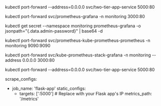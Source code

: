 kubectl port-forward --address=0.0.0.0 svc/two-tier-app-service 5000:80

kubectl port-forward svc/prometheus-grafana -n monitoring 3000:80

kubectl get secret --namespace monitoring prometheus-grafana -o jsonpath="{.data.admin-password}" | base64 -d

kubectl port-forward svc/prometheus-kube-prometheus-prometheus -n monitoring 9090:9090

kubectl port-forward svc/kube-prometheus-stack-grafana -n monitoring --address 0.0.0.0 3000:80

kubectl port-forward --address=0.0.0.0 svc/two-tier-app-service 5000:80


scrape_configs:
  - job_name: 'flask-app'
    static_configs:
      - targets: ['<flask-app-ip>:5000']  # Replace <flask-app-ip> with your Flask app's IP
    metrics_path: '/metrics'


